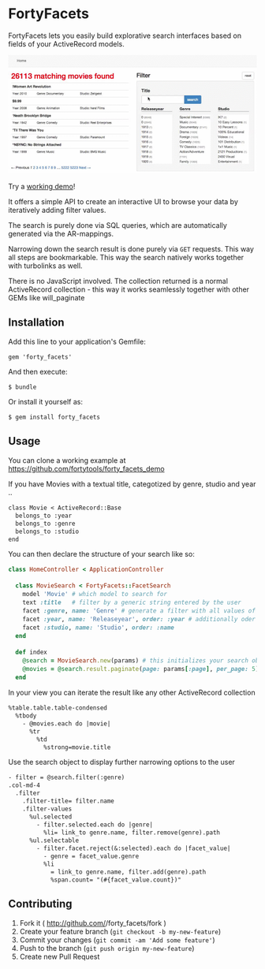 # FortyFacets

FortyFacets lets you easily build explorative search interfaces based on fields of your ActiveRecord models.

![demo](demo.gif)

Try a [working demo](http://forty-facets-demo.herokuapp.com/ "Testinstallation on heroku")!

It offers a simple API to create an interactive UI to browse your data by iteratively adding
filter values.

The search is purely done via SQL queries, which are automatically generated via the AR-mappings.

Narrowing down the search result is done purely via `GET` requests. This way all steps are bookmarkable. This way the search natively works together with turbolinks as well.

There is no JavaScript involved. The collection returned is a normal ActiveRecord collection - this way it works seamlessly together with other GEMs like will_paginate

## Installation

Add this line to your application's Gemfile:

    gem 'forty_facets'

And then execute:

    $ bundle

Or install it yourself as:

    $ gem install forty_facets

## Usage

You can clone a working example at https://github.com/fortytools/forty_facets_demo

If you have Movies with a textual title, categotized by genre, studio and year ..

    class Movie < ActiveRecord::Base
      belongs_to :year
      belongs_to :genre
      belongs_to :studio
    end

You can then declare the structure of your search like so:

```ruby
class HomeController < ApplicationController

  class MovieSearch < FortyFacets::FacetSearch
    model 'Movie' # which model to search for
    text :title   # filter by a generic string entered by the user
    facet :genre, name: 'Genre' # generate a filter with all values of 'genre' occuring in the result
    facet :year, name: 'Releaseyear', order: :year # additionally oder values in the year field
    facet :studio, name: 'Studio', order: :name
  end

  def index
    @search = MovieSearch.new(params) # this initializes your search object from the request params
    @movies = @search.result.paginate(page: params[:page], per_page: 5) # optionally paginate through your results
  end
```

In your view you can iterate the result like any other ActiveRecord collection

```haml
%table.table.table-condensed
  %tbody
    - @movies.each do |movie|
      %tr
        %td
          %strong=movie.title
```

Use the search object to display further narrowing options to the user

```haml
- filter = @search.filter(:genre)
.col-md-4
  .filter
    .filter-title= filter.name
    .filter-values
      %ul.selected
        - filter.selected.each do |genre|
          %li= link_to genre.name, filter.remove(genre).path
      %ul.selectable
        - filter.facet.reject(&:selected).each do |facet_value|
          - genre = facet_value.genre
          %li
            = link_to genre.name, filter.add(genre).path
            %span.count= "(#{facet_value.count})"
```

## Contributing

1. Fork it ( http://github.com/<my-github-username>/forty_facets/fork )
2. Create your feature branch (`git checkout -b my-new-feature`)
3. Commit your changes (`git commit -am 'Add some feature'`)
4. Push to the branch (`git push origin my-new-feature`)
5. Create new Pull Request

